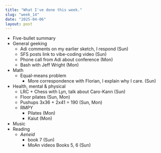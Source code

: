 ```yaml
---
title: "What I've done this week."
slug: "week_14"
date: "2025-04-06"
layout: post
---
```


* Five-bullet summary
* General geeking
    - Adi comments on my earlier sketch, I respond (Sun)
    - SFS posts link to vibe-coding video (Sun)
    - Phone call from Adi about conference (Mon)
    - Bash with Jeff Wright (Mon)
* Math
    - Equal-means problem
        - More correspondence with Florian, I explain why I care. (Sun)
* Health, mental & physical
    - LRC + Chess with Lyn, talk about Caro-Kann (Sun)
    - Floor pilates (Sun, Mon)
    - Pushups 3x36 + 2x41 = 190 (Sun, Mon)
    - RMPY
        - Pilates (Mon)
        - Kaiut (Mon)
* Music
* Reading
    - *Aeneid*
        - book 7 (Sun)
        - MoAn videos Books 5, 6 (Sun)

